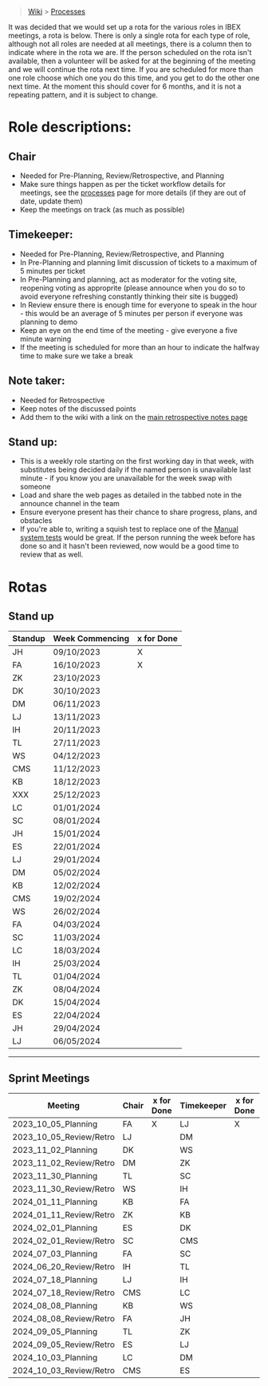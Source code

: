 > [Wiki](Home) > [Processes](Processes)

It was decided that we would set up a rota for the various roles in IBEX meetings, a rota is below. There is only a single rota for each type of role, although not all roles are needed at all meetings, there is a column then to indicate where in the rota we are. If the person scheduled on the rota isn't available, then a volunteer will be asked for at the beginning of the meeting and we will continue the rota next time. If you are scheduled for more than one role choose which one you do this time, and you get to do the other one next time. At the moment this should cover for 6 months, and it is not a repeating pattern, and it is subject to change.

# Role descriptions:
## Chair 
* Needed for Pre-Planning, Review/Retrospective, and Planning
* Make sure things happen as per the ticket workflow details for meetings, see the [processes](Processes) page for more details (if they are out of date, update them)
* Keep the meetings on track (as much as possible)

## Timekeeper:
* Needed for Pre-Planning, Review/Retrospective, and Planning
* In Pre-Planning and planning limit discussion of tickets to a maximum of 5 minutes per ticket
* In Pre-Planning and planning, act as moderator for the voting site, reopening voting as approprite (please announce when you do so to avoid everyone refreshing constantly thinking their site is bugged)
* In Review ensure there is enough time for everyone to speak in the hour - this would be an average of 5 minutes per person if everyone was planning to demo
* Keep an eye on the end time of the meeting - give everyone a five minute warning
* If the meeting is scheduled for more than an hour to indicate the halfway time to make sure we take a break

## Note taker:
* Needed for Retrospective
* Keep notes of the discussed points
* Add them to the wiki with a link on the [main retrospective notes page](Retrospective-Notes)

## Stand up:
* This is a weekly role starting on the first working day in that week, with substitutes being decided daily if the named person is unavailable last minute - if you know you are unavailable for the week swap with someone
* Load and share the web pages as detailed in the tabbed note in the announce channel in the team
* Ensure everyone present has their chance to share progress, plans, and obstacles
* If you're able to, writing a squish test to replace one of the [Manual system tests](https://github.com/ISISComputingGroup/ibex_developers_manual/wiki/Manual-System-Tests) would be great. If the person running the week before has done so and it hasn't been reviewed, now would be a good time to review that as well. 

# Rotas

## Stand up
 | Standup | Week Commencing | x for Done |
 |--- | --- | --- |
 |JH | 09/10/2023 |X|
 |FA | 16/10/2023 |X|
 |ZK | 23/10/2023 | |
 |DK | 30/10/2023 | |
 |DM | 06/11/2023 | |
 |LJ | 13/11/2023 | |
 |IH | 20/11/2023 | |
 |TL | 27/11/2023 | |
 |WS | 04/12/2023 | |
 |CMS | 11/12/2023 | |
 |KB | 18/12/2023 | |
 |XXX | 25/12/2023 | |
 |LC | 01/01/2024 | |
 |SC | 08/01/2024 | |
 |JH | 15/01/2024 | |
 |ES | 22/01/2024 | |
 |LJ | 29/01/2024 | |
 |DM | 05/02/2024 | |
 |KB | 12/02/2024 | |
 |CMS | 19/02/2024 | |
 |WS | 26/02/2024 | |
 |FA | 04/03/2024 | |
 |SC | 11/03/2024 | |
 |LC | 18/03/2024 | |
 |IH | 25/03/2024 | |
 |TL | 01/04/2024 | |
 |ZK | 08/04/2024 | |
 |DK | 15/04/2024 | |
 |ES | 22/04/2024 | |
 |JH | 29/04/2024 | |
 |LJ | 06/05/2024 | |


***

## Sprint Meetings
| Meeting| Chair | x for Done | Timekeeper | x for Done | Note taker | x for Done |
| ---| --- | --- | ---| --- | --- | --- |
| 2023_10_05_Planning| FA | X | LJ| X | |  |
| 2023_10_05_Review/Retro| LJ |  | DM|  | TL|  |
| 2023_11_02_Planning| DK |  | WS|  | |  |
| 2023_11_02_Review/Retro| DM |  | ZK|  | WS|  |
| 2023_11_30_Planning| TL |  | SC|  | |  |
| 2023_11_30_Review/Retro| WS |  | IH|  | DM|  |
| 2024_01_11_Planning| KB |  | FA|  | |  |
| 2024_01_11_Review/Retro| ZK |  | KB|  | DK|  |
| 2024_02_01_Planning| ES |  | DK|  | |  |
| 2024_02_01_Review/Retro| SC |  | CMS|  | ZK|  |
| 2024_07_03_Planning| FA |  | SC|  | |  |
| 2024_06_20_Review/Retro| IH |  | TL|  | LC|  |
| 2024_07_18_Planning| LJ |  | IH|  | |  |
| 2024_07_18_Review/Retro| CMS |  | LC|  | IH|  |
| 2024_08_08_Planning| KB |  | WS|  | |  |
| 2024_08_08_Review/Retro| FA |  | JH|  | LJ|  |
| 2024_09_05_Planning| TL |  | ZK|  | |  |
| 2024_09_05_Review/Retro| ES |  | LJ|  | SC|  |
| 2024_10_03_Planning| LC |  | DM|  | |  |
| 2024_10_03_Review/Retro| CMS |  | ES|  | JH|  |
